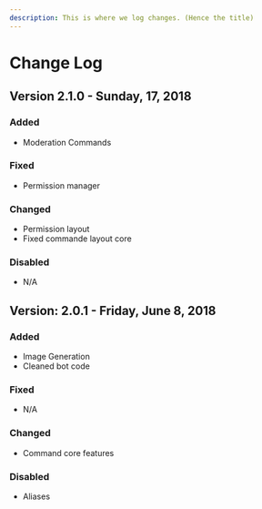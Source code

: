 ```yaml
---
description: This is where we log changes. (Hence the title)
---
```


# Change Log

## Version 2.1.0 - Sunday, 17, 2018

### Added

* Moderation Commands

### Fixed

* Permission manager

### Changed

* Permission layout
* Fixed commande layout core

### Disabled

* N/A

## Version: 2.0.1 - Friday, June 8, 2018

### Added

* Image Generation
* Cleaned bot code

### Fixed

* N/A

### Changed

* Command core features

### Disabled

* Aliases




